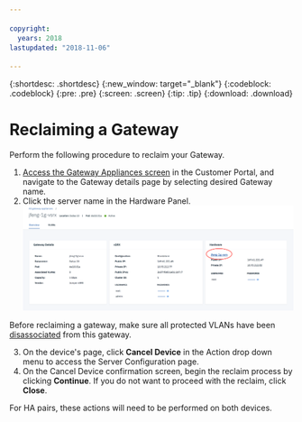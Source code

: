 ```yaml
---

copyright:
  years: 2018
lastupdated: "2018-11-06"

---
```


{:shortdesc: .shortdesc}
{:new_window: target="_blank"}
{:codeblock: .codeblock}
{:pre: .pre}
{:screen: .screen}
{:tip: .tip}
{:download: .download}

# Reclaiming a Gateway

Perform the following procedure to reclaim your Gateway.

1. [Access the Gateway Appliances screen](access-gateway-appliances.html) in the Customer Portal, and navigate to the Gateway details page by selecting desired Gateway name.
2. Click the server name in the Hardware Panel.
![Hardware Server](images/os_hardware.png)

Before reclaiming a gateway, make sure all protected VLANs have been [disassociated](manage-vlans.html) from this gateway.  

3. On the device's page, click **Cancel Device** in the Action drop down menu to access the Server Configuration page.  
4. On the Cancel Device confirmation screen, begin the reclaim process by clicking **Continue**. If you do not want to proceed with the reclaim, click **Close**.

For HA pairs, these actions will need to be performed on both devices.
